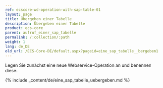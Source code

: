 ```yaml
---
ref: ecscore-wd-operation-with-sap-table-01
layout: page
title: Übergeben einer Tabelle
description: Übergeben einer Tabelle
product: ecs-core
parent: aufruf_einer_sap_tabelle
permalink: /:collection/:path
weight: 1
lang: de_DE
old_url: /ECS-Core-DE/default.aspx?pageid=eine_sap_tabelle__bergeben1
---
```


Legen Sie zunächst eine neue Webservice-Operation an und benennen diese. 

{% include _content/de/eine_sap_tabelle_uebergeben.md %}

